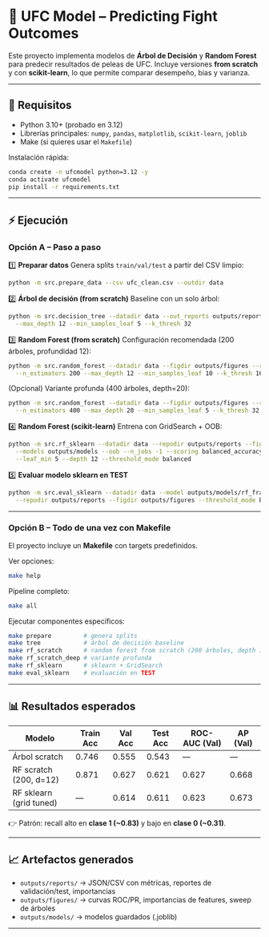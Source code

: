 # 🥊 UFC Model – Predicting Fight Outcomes

Este proyecto implementa modelos de **Árbol de Decisión** y **Random Forest** para predecir resultados de peleas de UFC.
Incluye versiones **from scratch** y con **scikit-learn**, lo que permite comparar desempeño, bias y varianza.

---

## 🔧 Requisitos

* Python 3.10+ (probado en 3.12)
* Librerías principales: `numpy`, `pandas`, `matplotlib`, `scikit-learn`, `joblib`
* Make (si quieres usar el `Makefile`)

Instalación rápida:

```bash
conda create -n ufcmodel python=3.12 -y
conda activate ufcmodel
pip install -r requirements.txt
```

---

## ⚡ Ejecución

### Opción A – Paso a paso

1️⃣ **Preparar datos**
Genera splits `train/val/test` a partir del CSV limpio:

```bash
python -m src.prepare_data --csv ufc_clean.csv --outdir data
```

2️⃣ **Árbol de decisión (from scratch)**
Baseline con un solo árbol:

```bash
python -m src.decision_tree --datadir data --out_reports outputs/reports \
  --max_depth 12 --min_samples_leaf 5 --k_thresh 32
```

3️⃣ **Random Forest (from scratch)**
Configuración recomendada (200 árboles, profundidad 12):

```bash
python -m src.random_forest --datadir data --figdir outputs/figures --repodir outputs/reports \
  --n_estimators 200 --max_depth 12 --min_samples_leaf 10 --k_thresh 16
```

(Opcional) Variante profunda (400 árboles, depth=20):

```bash
python -m src.random_forest --datadir data --figdir outputs/figures --repodir outputs/reports \
  --n_estimators 400 --max_depth 20 --min_samples_leaf 5 --k_thresh 32
```

4️⃣ **Random Forest (scikit-learn)**
Entrena con GridSearch + OOB:

```bash
python -m src.rf_sklearn --datadir data --repodir outputs/reports --figdir outputs/figures \
  --models outputs/models --oob --n_jobs -1 --scoring balanced_accuracy \
  --leaf_min 5 --depth 12 --threshold_mode balanced
```

5️⃣ **Evaluar modelo sklearn en TEST**

```bash
python -m src.eval_sklearn --datadir data --model outputs/models/rf_framework.joblib \
  --repodir outputs/reports --figdir outputs/figures --threshold_mode balanced
```

---

### Opción B – Todo de una vez con Makefile

El proyecto incluye un **Makefile** con targets predefinidos.

Ver opciones:

```bash
make help
```

Pipeline completo:

```bash
make all
```

Ejecutar componentes específicos:

```bash
make prepare         # genera splits
make tree            # árbol de decisión baseline
make rf_scratch      # random forest from scratch (200 árboles, depth 12)
make rf_scratch_deep # variante profunda
make rf_sklearn      # sklearn + GridSearch
make eval_sklearn    # evaluación en TEST
```

---

## 📊 Resultados esperados

| Modelo                  | Train Acc | Val Acc | Test Acc | ROC-AUC (Val) | AP (Val) |
| ----------------------- | --------- | ------- | -------- | ------------- | -------- |
| Árbol scratch           | 0.746     | 0.555   | 0.543    | —             | —        |
| RF scratch (200, d=12)  | 0.871     | 0.627   | 0.621    | 0.627         | 0.668    |
| RF sklearn (grid tuned) | —         | 0.614   | 0.611    | 0.623         | 0.673    |

👉 Patrón: recall alto en **clase 1 (\~0.83)** y bajo en **clase 0 (\~0.31)**.

---

## 📈 Artefactos generados

* `outputs/reports/` → JSON/CSV con métricas, reportes de validación/test, importancias
* `outputs/figures/` → curvas ROC/PR, importancias de features, sweep de árboles
* `outputs/models/` → modelos guardados (.joblib)

---

